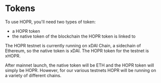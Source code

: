 <!-- ---
description: The tokens used on the HOPR network
--- -->

# Tokens

To use HOPR, you'll need two types of token:

- a HOPR token
- the native token of the blockchain the HOPR token is linked to

The HOPR testnet is currently running on xDAI Chain, a sidechain of Ethereum, so the native token is xDAI. The HOPR token for the testnet is xHOPR.

After mainnet launch, the native token will be ETH and the HOPR token will simply be HOPR. However, for our various testnets HOPR will be running on a variety of different chains.
